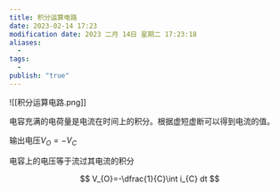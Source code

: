 ```yaml
---
title: 积分运算电路
date: 2023-02-14 17:23
modification date: 2023 二月 14日 星期二 17:23:18
aliases:
  - 
tags:
  - 
publish: "true"
---
```


![[积分运算电路.png]]

电容充满的电荷量是电流在时间上的积分。根据虚短虚断可以得到电流的值。  

输出电压$V_{O}=-V_{C}$  

电容上的电压等于流过其电流的积分

$$
V_{O}=-\dfrac{1}{C}\int i_{C} dt
$$
